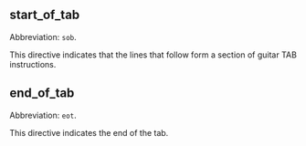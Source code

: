 ## start_of_tab

Abbreviation: `sob`.

This directive indicates that the lines that follow form a section of guitar TAB instructions.

## end_of_tab

Abbreviation: `eot`.

This directive indicates the end of the tab.
